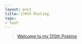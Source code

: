 ```yaml
---
layout: post
title: 170th Posting
tags: 
- text
---
```


> [Welcome to my 170th Posting](https://janghan-kor.tistory.com/797)

